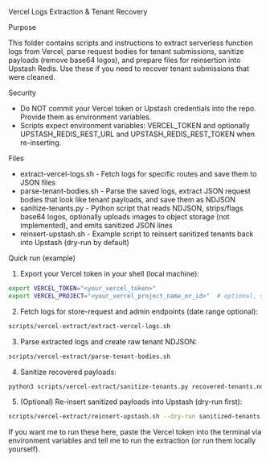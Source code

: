 Vercel Logs Extraction & Tenant Recovery

Purpose

This folder contains scripts and instructions to extract serverless function logs from Vercel, parse request bodies for tenant submissions, sanitize payloads (remove base64 logos), and prepare files for reinsertion into Upstash Redis. Use these if you need to recover tenant submissions that were cleaned.

Security

- Do NOT commit your Vercel token or Upstash credentials into the repo. Provide them as environment variables.
- Scripts expect environment variables: VERCEL_TOKEN and optionally UPSTASH_REDIS_REST_URL and UPSTASH_REDIS_REST_TOKEN when re-inserting.

Files

- extract-vercel-logs.sh - Fetch logs for specific routes and save them to JSON files
- parse-tenant-bodies.sh - Parse the saved logs, extract JSON request bodies that look like tenant payloads, and save them as NDJSON
- sanitize-tenants.py - Python script that reads NDJSON, strips/flags base64 logos, optionally uploads images to object storage (not implemented), and emits sanitized JSON lines
- reinsert-upstash.sh - Example script to reinsert sanitized tenants back into Upstash (dry-run by default)

Quick run (example)

1. Export your Vercel token in your shell (local machine):

```bash
export VERCEL_TOKEN="<your_vercel_token>"
export VERCEL_PROJECT="<your_vercel_project_name_or_id>"  # optional, script will ask
```

2. Fetch logs for store-request and admin endpoints (date range optional):

```bash
scripts/vercel-extract/extract-vercel-logs.sh
```

3. Parse extracted logs and create raw tenant NDJSON:

```bash
scripts/vercel-extract/parse-tenant-bodies.sh
```

4. Sanitize recovered payloads:

```bash
python3 scripts/vercel-extract/sanitize-tenants.py recovered-tenants.ndjson sanitized-tenants.ndjson
```

5. (Optional) Re-insert sanitized payloads into Upstash (dry-run first):

```bash
scripts/vercel-extract/reinsert-upstash.sh --dry-run sanitized-tenants.ndjson
```

If you want me to run these here, paste the Vercel token into the terminal via environment variables and tell me to run the extraction (or run them locally yourself).